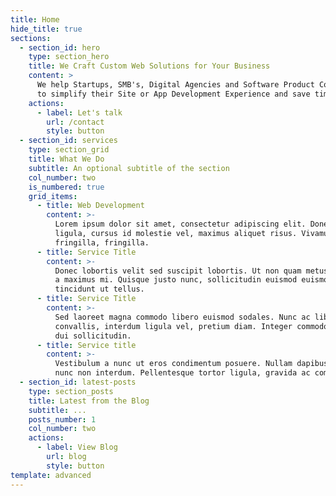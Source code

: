 ```yaml
---
title: Home
hide_title: true
sections:
  - section_id: hero
    type: section_hero
    title: We Craft Custom Web Solutions for Your Business
    content: >
      We help Startups, SMB's, Digital Agencies and Software Product Companies
      to simplify their Site or App Development Experience and save time/cost
    actions:
      - label: Let's talk
        url: /contact
        style: button
  - section_id: services
    type: section_grid
    title: What We Do
    subtitle: An optional subtitle of the section
    col_number: two
    is_numbered: true
    grid_items:
      - title: Web Development
        content: >-
          Lorem ipsum dolor sit amet, consectetur adipiscing elit. Donec nisl
          ligula, cursus id molestie vel, maximus aliquet risus. Vivamus in nibh
          fringilla, fringilla.
      - title: Service Title
        content: >-
          Donec lobortis velit sed suscipit lobortis. Ut non quam metus. Nullam
          a maximus mi. Quisque justo nunc, sollicitudin euismod euismod at,
          tincidunt ut tellus.
      - title: Service Title
        content: >-
          Sed laoreet magna commodo libero euismod sodales. Nunc ac libero
          convallis, interdum ligula vel, pretium diam. Integer commodo sem at
          dui sollicitudin.
      - title: Service title
        content: >-
          Vestibulum a nunc ut eros condimentum posuere. Nullam dapibus quis
          nunc non interdum. Pellentesque tortor ligula, gravida ac commodo eu.
  - section_id: latest-posts
    type: section_posts
    title: Latest from the Blog
    subtitle: ...
    posts_number: 1
    col_number: two
    actions:
      - label: View Blog
        url: blog
        style: button
template: advanced
---
```

